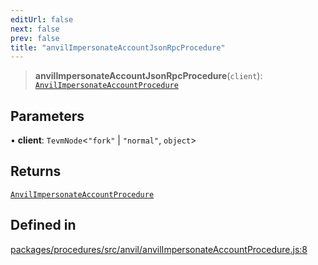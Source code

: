 ```yaml
---
editUrl: false
next: false
prev: false
title: "anvilImpersonateAccountJsonRpcProcedure"
---
```


> **anvilImpersonateAccountJsonRpcProcedure**(`client`): [`AnvilImpersonateAccountProcedure`](/reference/tevm/procedures/type-aliases/anvilimpersonateaccountprocedure/)

## Parameters

• **client**: `TevmNode`\<`"fork"` \| `"normal"`, `object`\>

## Returns

[`AnvilImpersonateAccountProcedure`](/reference/tevm/procedures/type-aliases/anvilimpersonateaccountprocedure/)

## Defined in

[packages/procedures/src/anvil/anvilImpersonateAccountProcedure.js:8](https://github.com/qbzzt/tevm-monorepo/blob/main/packages/procedures/src/anvil/anvilImpersonateAccountProcedure.js#L8)
